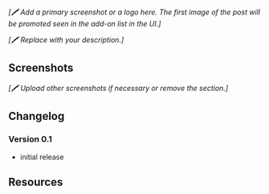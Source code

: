 
_[🖍 Add a primary screenshot or a logo here. The first image of the post will be promoted seen in the add-on list in the UI.]_

_[🖍 Replace with your description.]_

## Screenshots

_[🖍 Upload other screenshots if necessary or remove the section.]_

## Changelog

### Version 0.1
- initial release

## Resources

